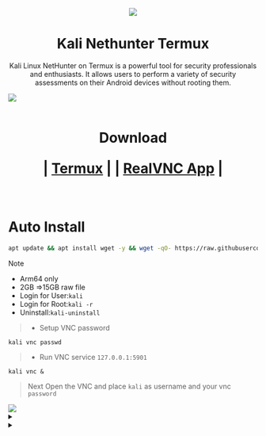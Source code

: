 <p align="center"><img src="https://hits.seeyoufarm.com/api/count/incr/badge.svg?url=https%3A%2F%2Fgithub.com%2Fxiv3r%2FKali-Linux-Termux&count_bg=%2379C83D&title_bg=%23555555&icon=&icon_color=%23E7E7E7&title=%F0%9F%91%81%EF%B8%8F%F0%9F%91%81%EF%B8%8F&edge_flat=false">

# <h1 align="center"> Kali Nethunter Termux </h1>
 
<p align="center">Kali Linux NetHunter on Termux is a powerful tool for security professionals and enthusiasts. It allows users to perform a variety of security assessments on their Android devices without rooting them.</p>

<img src="https://github.com/xiv3r/Kali-Linux-Termux/blob/main/kali_nethunter/vnc.jpg">
<br></br>

<h1 align="center">
Download 
 
| [Termux](https://play.google.com/store/apps/details?id=com.termux)
|
| [RealVNC App](https://play.google.com/store/apps/details?id=com.realvnc.viewer.android)
|
</h1>

<br>

# Auto Install
```sh
apt update && apt install wget -y && wget -qO- https://raw.githubusercontent.com/xiv3r/Kali-Linux-Termux/refs/heads/main/kali_nethunter/kali-full | bash && kali
```
> [!Note]
> - Arm64 only
> - 2GB =>15GB raw file
> - Login for User:`kali`
> - Login for Root:`kali -r`
> - Uninstall:`kali-uninstall`

> - Setup VNC password
```
kali vnc passwd
```        
> - Run VNC service `127.0.0.1:5901`
```
kali vnc &
```
> Next Open the VNC and place `kali` as username and your vnc `password`

<img src="https://github.com/xiv3r/Kali-Linux-Termux/blob/main/kali_nethunter/NHK.png">

<details><summary>

</summary>

### Setup custom terminal name
> Replace `xiv3r` to your name
```
sed -i 's/user=kali/user=xiv3r/g' .bashrc
```
</details>

 <details><summary>

 </summary>
  
# Prevent Termux VNC service from being Killed
> " Process completed (signal 9) - press Enter "

## Download & Install
- `Shizuku` and `Ashell` then enable wireless debugging through shizuku and pair from the notification
- Permit ashell from shizuku
- Paste the adb commands below on ashell

- Execute the commands below, These commands will disable the phantom process killer:
```sh
adb shell /system/bin/device_config set_sync_disabled_for_tests persistent

adb shell /system/bin/device_config put activity_manager max_phantom_processes 2147483647

adb shell settings put global settings_enable_monitor_phantom_procs false
```
- To verify:
```sh
adb shell /system/bin/dumpsys activity settings | grep max_phantom_processes

adb shell /system/bin/device_config get activity_manager max_phantom_processes
```

</details>


